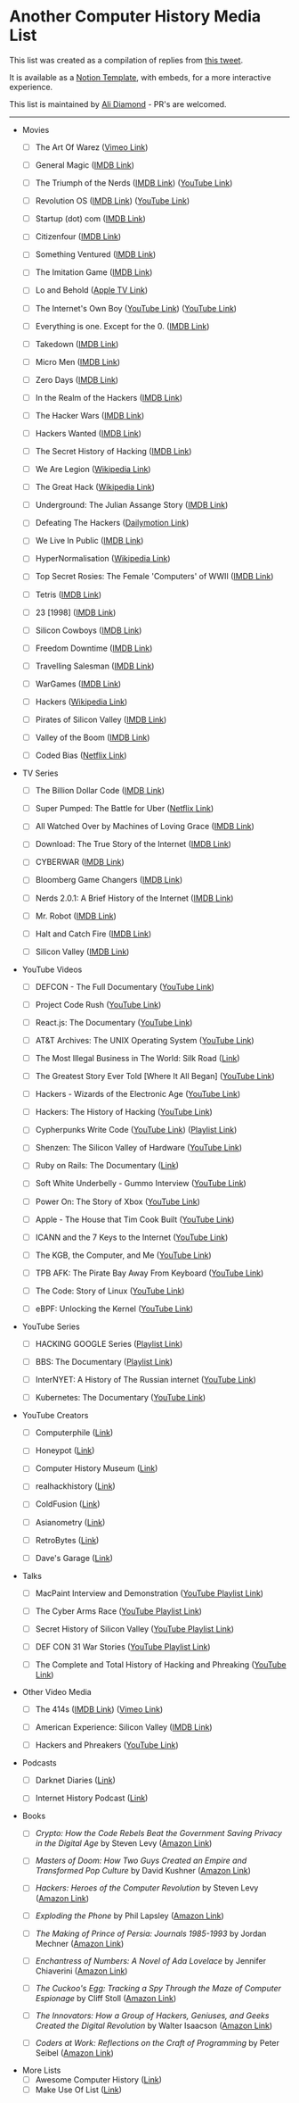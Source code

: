 # Another Computer History Media List

This list was created as a compilation of replies from [this tweet](https://twitter.com/endingwithali/status/1769133187047788938). 

It is available as a [Notion Template](https://endingwithali.notion.site/Computer-History-Media-For-Twitch-Stream-b4c7d4b68fd4458e85ae68d3bcb80f37), with embeds, for a more interactive experience. 

This list is maintained by [Ali Diamond](https://links.ali.dev) - PR's are welcomed. 

----

- Movies
    - [ ]  The Art Of Warez ([Vimeo Link](https://vimeo.com/341663153))
    - [ ]  General Magic ([IMDB Link](https://imdb.com/title/tt6849786))
    - [ ]  The Triumph of the Nerds ([IMDB Link](https://imdb.com/title/tt0115398)) ([YouTube Link](https://youtube.com/watch?v=c1yzXkH5Pfo))
    - [ ]  Revolution OS ([IMDB Link](https://imdb.com/title/tt0308808)) ([YouTube Link](https://youtube.com/watch?v=jw8K460vx1c))
    - [ ]  Startup (dot) com ([IMDB Link](https://imdb.com/title/tt0256408))
    - [ ]  Citizenfour ([IMDB Link](https://imdb.com/title/tt4044364))
    - [ ]  Something Ventured ([IMDB Link](https://imdb.com/title/tt1737747))
    - [ ]  The Imitation Game ([IMDB Link](https://imdb.com/title/tt2084970))
    - [ ]  Lo and Behold ([Apple TV Link](https://tv.apple.com/us/movie/umc.cmc.21dze21h1f6lbjnda69cgwbpx))
    - [ ]  The Internet's Own Boy ([YouTube Link](https://youtube.com/watch?v=9vz06QO3UkQ)) ([YouTube Link](https://youtube.com/watch?v=9vz06QO3UkQ))
    - [ ]  Everything is one. Except for the 0. ([IMDB Link](https://imdb.com/title/tt11794022))
    - [ ]  Takedown ([IMDB Link](https://imdb.com/title/tt0159784))
    - [ ]  Micro Men ([IMDB Link](https://imdb.com/title/tt1459467))
    - [ ]  Zero Days ([IMDB Link](https://imdb.com/title/tt5446858))
    - [ ]  In the Realm of the Hackers ([IMDB Link](https://imdb.com/title/tt1199631))
    - [ ]  The Hacker Wars ([IMDB Link](https://imdb.com/title/tt4047350))
    - [ ]  Hackers Wanted ([IMDB Link](https://imdb.com/title/tt2292707))
    - [ ]  The Secret History of Hacking ([IMDB Link](https://imdb.com/title/tt2335921))
    - [ ]  We Are Legion ([Wikipedia Link](https://en.wikipedia.org/wiki/We_Are_Legion))
    - [ ]  The Great Hack ([Wikipedia Link](https://en.wikipedia.org/wiki/The_Great_Hack))
    - [ ]  Underground: The Julian Assange Story ([IMDB Link](https://imdb.com/title/tt2357453))
    - [ ]  Defeating The Hackers ([Dailymotion Link](https://dailymotion.com/video/x1mx144))
    - [ ]  We Live In Public ([IMDB Link](https://imdb.com/title/tt0498329))
    - [ ]  HyperNormalisation ([Wikipedia Link](https://en.wikipedia.org/wiki/HyperNormalisation))
    - [ ]  Top Secret Rosies: The Female 'Computers' of WWII ([IMDB Link](https://imdb.com/title/tt1587359))
    - [ ]  Tetris ([IMDB Link](https://imdb.com/title/tt12758060))
    - [ ]  23 [1998] ([IMDB Link](https://imdb.com/title/tt0126765))
    - [ ]  Silicon Cowboys ([IMDB Link](https://imdb.com/title/tt4938484))
    - [ ]  Freedom Downtime ([IMDB Link](https://imdb.com/title/tt0309614))
    - [ ]  Travelling Salesman ([IMDB Link](https://imdb.com/title/tt1801123))
    - [ ]  WarGames ([IMDB Link](https://imdb.com/title/tt0086567))
    - [ ]  Hackers ([Wikipedia Link](https://en.wikipedia.org/wiki/Hackers_%28film%29))
    - [ ]  Pirates of Silicon Valley ([IMDB Link](https://imdb.com/title/tt0168122))
    - [ ]  Valley of the Boom ([IMDB Link](https://imdb.com/title/tt7768092))
    - [ ]  Coded Bias ([Netflix Link](https://netflix.com/title/81328723))


- TV Series
    - [ ]  The Billion Dollar Code ([IMDB Link](https://imdb.com/title/tt15392100))
    - [ ]  Super Pumped: The Battle for Uber ([Netflix Link](https://netflix.com/title/81582113))
    - [ ]  All Watched Over by Machines of Loving Grace ([IMDB Link](https://imdb.com/title/tt1955162))
    - [ ]  Download: The True Story of the Internet ([IMDB Link](https://imdb.com/title/tt1684716))
    - [ ]  CYBERWAR ([IMDB Link](https://vicetv.com/en_us/show/cyberwar))
    - [ ]  Bloomberg Game Changers ([IMDB Link](https://imdb.com/title/tt1776394))
    - [ ]  Nerds 2.0.1: A Brief History of the Internet ([IMDB Link](https://imdb.com/title/tt0207264))
    - [ ]  Mr. Robot ([IMDB Link](https://imdb.com/title/tt4158110))
    - [ ]  Halt and Catch Fire ([IMDB Link](https://imdb.com/title/tt2543312))
    - [ ]  Silicon Valley ([IMDB Link](https://imdb.com/title/tt2575988))


- YouTube Videos
    - [ ]  DEFCON - The Full Documentary ([YouTube Link](https://youtube.com/watch?v=3ctQOmjQyYg))
    - [ ]  Project Code Rush ([YouTube Link](https://youtube.com/watch?v=4Q7FTjhvZ7Y))
    - [ ]  React.js: The Documentary ([YouTube Link](https://youtube.com/watch?v=8pDqJVdNa44))
    - [ ]  AT&T Archives: The UNIX Operating System ([YouTube Link](https://youtube.com/watch?v=tc4ROCJYbm0))
    - [ ]  The Most Illegal Business in The World: Silk Road ([Link](https://youtube.com/watch?v=fsfoqdqyykI))
    - [ ]  The Greatest Story Ever Told [Where It All Began] ([YouTube Link](https://youtube.com/watch?v=A2wG0sXbMhw))
    - [ ]  Hackers - Wizards of the Electronic Age ([YouTube Link](https://youtube.com/watch?v=zOP1LNr70aU))
    - [ ]  Hackers: The History of Hacking ([YouTube Link](https://youtube.com/watch?v=FufYSx2_6Bg))
    - [ ]  Cypherpunks Write Code ([YouTube Link](https://youtube.com/watch?v=9vM0oIEhMag)) ([Playlist Link](https://youtube.com/playlist?list=PLBuns9Evn1w-T2RwqMhUnTZbTTe-M-g42))
    - [ ]  Shenzen: The Silicon Valley of Hardware ([YouTube Link](https://youtube.com/watch?v=SGJ5cZnoodY))
    - [ ]  Ruby on Rails: The Documentary ([Link](https://youtube.com/watch?v=HDKUEXBF3B4))
    - [ ]  Soft White Underbelly - Gummo Interview ([YouTube Link](https://youtube.com/watch?v=g6igTJXcqvo))
    - [ ]  Power On: The Story of Xbox ([YouTube Link](https://youtube.com/watch?v=AJYsA1jXf60))
    - [ ]  Apple - The House that Tim Cook Built ([YouTube Link](https://youtube.com/watch?v=38XMIMrIg_g))
    - [ ]  ICANN and the 7 Keys to the Internet ([YouTube Link](https://youtube.com/watch?v=26WvISI14g0))
    - [ ]  The KGB, the Computer, and Me ([YouTube Link](https://youtube.com/watch?v=PGv5BqNL164))
    - [ ]  TPB AFK: The Pirate Bay Away From Keyboard ([YouTube Link](https://youtube.com/watch?v=eTOKXCEwo_8))
    - [ ]  The Code: Story of Linux ([YouTube Link](https://youtube.com/watch?v=1WD6IuvhfoQ))
    - [ ]  eBPF: Unlocking the Kernel ([YouTube Link](https://youtube.com/watch?v=Wb_vD3XZYOA))


- YouTube Series
    - [ ]  HACKING GOOGLE Series ([Playlist Link](https://youtube.com/playlist?list=PL590L5WQmH8dsxxz7ooJAgmijwOz0lh2H))
    - [ ]  BBS: The Documentary ([Playlist Link](https://youtube.com/playlist?list=PL7nj3G6Jpv2G6Gp6NvN1kUtQuW8QshBWE))
    - [ ]  InterNYET: A History of The Russian internet ([YouTube Link](https://youtube.com/watch?v=hdngdbzayHA))
    - [ ]  Kubernetes: The Documentary ([YouTube Link](https://youtube.com/watch?v=BE77h7dmoQU))


- YouTube Creators
    - [ ]  Computerphile ([Link](https://youtube.com/@Computerphile))
    - [ ]  Honeypot ([Link](https://youtube.com/@Honeypotio))
    - [ ]  Computer History Museum ([Link](https://youtube.com/@ComputerHistory))
    - [ ]  realhackhistory ([Link](https://youtube.com/@realhackhistory))
    - [ ]  ColdFusion ([Link](https://youtube.com/@ColdFusion))
    - [ ]  Asianometry ([Link](https://youtube.com/@Asianometry))
    - [ ]  RetroBytes ([Link](https://youtube.com/@RetroBytesUK))
    - [ ]  Dave's Garage ([Link](https://youtube.com/@DavesGarage))


- Talks
    - [ ]  MacPaint Interview and Demonstration ([YouTube Playlist Link](https://youtube.com/watch?v=-syl7m_i-80))
    - [ ]  The Cyber Arms Race ([YouTube Playlist Link](https://youtube.com/watch?v=tUotmeaZayE))
    - [ ]  Secret History of Silicon Valley ([YouTube Playlist Link](https://youtube.com/watch?v=ZTC_RxWN_xo))
    - [ ]  DEF CON 31 War Stories ([YouTube Playlist Link](https://youtube.com/playlist?list=PL9fPq3eQfaaBTZWTBe3x17Hz68UqRTDrL))
    - [ ]  The Complete and Total History of Hacking and Phreaking ([YouTube Link](https://youtube.com/watch?v=jnGbGpLE9s4))        


- Other Video Media
    - [ ]  The 414s ([IMDB Link](https://imdb.com/title/tt4215352)) ([Vimeo Link](https://vimeo.com/502242358))
    - [ ]  American Experience: Silicon Valley ([IMDB Link](https://imdb.com/title/tt2547530))
    - [ ]  Hackers and Phreakers ([YouTube Link](https://youtube.com/watch?v=0a_4IR4v5no))


- Podcasts
    - [ ]  Darknet Diaries ([Link](https://darknetdiaries.com))
    - [ ]  Internet History Podcast ([Link](https://internethistorypodcast.com))


- Books
    - [ ]  *Crypto: How the Code Rebels Beat the Government Saving Privacy in the Digital Age* by Steven Levy ([Amazon Link](https://amazon.com/dp/0140244328))
    - [ ]  *Masters of Doom: How Two Guys Created an Empire and Transformed Pop Culture* by David Kushner ([Amazon Link](https://amazon.com/dp/0812972155))
    - [ ]  *Hackers: Heroes of the Computer Revolution* by Steven Levy ([Amazon Link](https://amazon.com/dp/1449388396))
    - [ ]  *Exploding the Phone* by Phil Lapsley ([Amazon Link](https://amazon.com/dp/0802122280))
    - [ ]  *The Making of Prince of Persia: Journals 1985-1993* by Jordan Mechner ([Amazon Link](https://amazon.com/dp/0578627310))
    - [ ]  *Enchantress of Numbers: A Novel of Ada Lovelace* by Jennifer Chiaverini ([Amazon Link](https://amazon.com/dp/1101985208))
    - [ ]  *The Cuckoo's Egg: Tracking a Spy Through the Maze of Computer Espionage* by Cliff Stoll ([Amazon Link](https://amazon.com/dp/1416507787))
    - [ ]  *The Innovators: How a Group of Hackers, Geniuses, and Geeks Created the Digital Revolution* by Walter Isaacson ([Amazon Link](https://amazon.com/dp/1476708703))
    - [ ]  *Coders at Work: Reflections on the Craft of Programming* by Peter Seibel ([Amazon Link](https://amazon.com/dp/1430219483))
 

- More Lists
    - [ ]  Awesome Computer History ([Link](https://github.com/watson/awesome-computer-history))
    - [ ]  Make Use Of List ([Link](https://makeuseof.com/tag/documentaries-about-birth-of-computers-and-internet))
